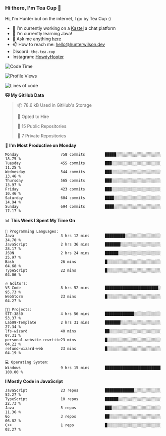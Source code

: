 ### Hi there, I'm Tea Cup 👋 

Hi, I'm Hunter but on the internet, I go by Tea Cup :)

- 🔭 I’m currently working on a [Kastel](https://github.com/KastelApp) a chat platform
- 🌱 I’m currently learning Java!
- 💬 Ask me anything [here](https://github.com/TheTeaCup/TheTeaCup/issues)
- 📫 How to reach me: [hello@hunterwilson.dev](mailto:hello@hunterwilson.dev)
- Discord: `the.tea.cup`
- Instagram: [HowdyHooter](https://instagram.com/HowdyHooter)

<!--START_SECTION:waka-->
![Code Time](http://img.shields.io/badge/Code%20Time-544%20hrs%2040%20mins-blue)

![Profile Views](http://img.shields.io/badge/Profile%20Views-8-blue)

![Lines of code](https://img.shields.io/badge/From%20Hello%20World%20I%27ve%20Written-1.3%20million%20lines%20of%20code-blue)

**🐱 My GitHub Data** 

> 📦 78.6 kB Used in GitHub's Storage 
 > 
> 💼 Opted to Hire
 > 
> 📜 15 Public Repositories 
 > 
> 🔑 7 Private Repositories 
 > 
📅 **I'm Most Productive on Monday** 

```text
Monday                   758 commits         █████░░░░░░░░░░░░░░░░░░░░   18.75 % 
Tuesday                  455 commits         ███░░░░░░░░░░░░░░░░░░░░░░   11.25 % 
Wednesday                544 commits         ███░░░░░░░░░░░░░░░░░░░░░░   13.46 % 
Thursday                 565 commits         ███░░░░░░░░░░░░░░░░░░░░░░   13.97 % 
Friday                   423 commits         ███░░░░░░░░░░░░░░░░░░░░░░   10.46 % 
Saturday                 604 commits         ████░░░░░░░░░░░░░░░░░░░░░   14.94 % 
Sunday                   694 commits         ████░░░░░░░░░░░░░░░░░░░░░   17.17 % 
```


📊 **This Week I Spent My Time On** 

```text
💬 Programming Languages: 
Java                     3 hrs 12 mins       █████████░░░░░░░░░░░░░░░░   34.70 % 
JavaScript               2 hrs 36 mins       ███████░░░░░░░░░░░░░░░░░░   28.17 % 
JSON                     2 hrs 24 mins       ██████░░░░░░░░░░░░░░░░░░░   25.97 % 
Bash                     26 mins             █░░░░░░░░░░░░░░░░░░░░░░░░   04.68 % 
TypeScript               22 mins             █░░░░░░░░░░░░░░░░░░░░░░░░   04.06 % 

🔥 Editors: 
VS Code                  8 hrs 52 mins       ████████████████████████░   95.73 % 
WebStorm                 23 mins             █░░░░░░░░░░░░░░░░░░░░░░░░   04.27 % 

🐱‍💻 Projects: 
STT-3850                 4 hrs 56 mins       █████████████░░░░░░░░░░░░   53.37 % 
Lab09-Template           2 hrs 31 mins       ███████░░░░░░░░░░░░░░░░░░   27.34 % 
lfs-wizard               40 mins             ██░░░░░░░░░░░░░░░░░░░░░░░   07.31 % 
personal-website-rewrtite23 mins             █░░░░░░░░░░░░░░░░░░░░░░░░   04.22 % 
refund-wizard-web        23 mins             █░░░░░░░░░░░░░░░░░░░░░░░░   04.19 % 

💻 Operating System: 
Windows                  9 hrs 15 mins       █████████████████████████   100.00 % 
```

**I Mostly Code in JavaScript** 

```text
JavaScript               23 repos            █████████████░░░░░░░░░░░░   52.27 % 
TypeScript               10 repos            ██████░░░░░░░░░░░░░░░░░░░   22.73 % 
Java                     5 repos             ███░░░░░░░░░░░░░░░░░░░░░░   11.36 % 
Go                       3 repos             ██░░░░░░░░░░░░░░░░░░░░░░░   06.82 % 
C++                      1 repo              █░░░░░░░░░░░░░░░░░░░░░░░░   02.27 % 
```




<!--END_SECTION:waka-->
